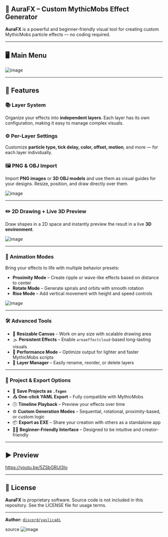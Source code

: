 
## 🎉 AuraFX – Custom MythicMobs Effect Generator

**AuraFX** is a powerful and beginner-friendly visual tool for creating custom MythicMobs particle effects — no coding required.

---

## 🖥️ Main Menu

![image](https://github.com/user-attachments/assets/843cca78-d074-4356-903e-21b9f333d630)


---

## 🧩 Features

### 📚 Layer System

Organize your effects into **independent layers**. Each layer has its own configuration, making it easy to manage complex visuals.

### ⚙️ Per-Layer Settings

Customize **particle type, tick delay, color, offset, motion**, and more — for each layer individually.

### 🖼️ PNG & OBJ Import

Import **PNG images** or **3D OBJ models** and use them as visual guides for your designs. Resize, position, and draw directly over them.

![image](https://github.com/user-attachments/assets/bf2ff28d-3446-4f5c-adf2-3c2b5ccc6ff4)


---

### ✏️ 2D Drawing + Live 3D Preview

Draw shapes in a 2D space and instantly preview the result in a live **3D environment**.

![image](https://github.com/user-attachments/assets/52201721-6c9d-41ed-a0f6-3e70c4c9d396)


---

### 🔁 Animation Modes

Bring your effects to life with multiple behavior presets:

* **Proximity Mode** – Create ripple or wave-like effects based on distance to center
* **Rotate Mode** – Generate spirals and orbits with smooth rotation
* **Rise Mode** – Add vertical movement with height and speed controls


![image](https://github.com/user-attachments/assets/dc84f7a5-a398-4646-aa49-5c56b49b611d)

---

### 🛠️ Advanced Tools

* 🎨 **Resizable Canvas** – Work on any size with scalable drawing area
* 🌫️ **Persistent Effects** – Enable `areaeffectcloud`-based long-lasting visuals
* 🚀 **Performance Mode** – Optimize output for lighter and faster MythicMobs scripts
* 🔀 **Layer Manager** – Easily rename, reorder, or delete layers

---

### 💾 Project & Export Options

* 💾 **Save Projects as `.fxgen`**
* 📤 **One-click YAML Export** – Fully compatible with MythicMobs
* 🕓 **Timeline Playback** – Preview your effects over time
* ⚙️ **Custom Generation Modes** – Sequential, rotational, proximity-based, or custom logic
* 📦 **Export as EXE** – Share your creation with others as a standalone app
* 🧑‍🎨 **Beginner-Friendly Interface** – Designed to be intuitive and creator-friendly

---

## ▶️ Preview

https://youtu.be/5ZSbGRUl3Io

---

## 📜 License

**AuraFX** is proprietary software. Source code is not included in this repository. See the LICENSE file for usage terms.

---

**Author:** [`discord/yaslicadi`](https://discord.com/users/yaslicadi)

source
![image](https://github.com/user-attachments/assets/b250cf86-b651-4b93-811e-41ea424a3668)
